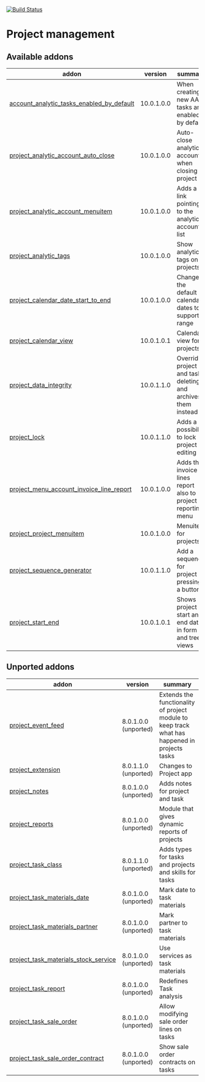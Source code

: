 [![Build Status](https://travis-ci.org/Tawasta/project.svg?branch=10.0)](https://travis-ci.org/Tawasta/project)

Project management
==================

[//]: # (addons)

Available addons
----------------
addon | version | summary
--- | --- | ---
[account_analytic_tasks_enabled_by_default](account_analytic_tasks_enabled_by_default/) | 10.0.1.0.0 | When creating a new AA, tasks are enabled by default
[project_analytic_account_auto_close](project_analytic_account_auto_close/) | 10.0.1.0.0 | Auto-close analytic account when closing project
[project_analytic_account_menuitem](project_analytic_account_menuitem/) | 10.0.1.0.0 | Adds a link pointing to the analytic account list
[project_analytic_tags](project_analytic_tags/) | 10.0.1.0.0 | Show analytic tags on projects
[project_calendar_date_start_to_end](project_calendar_date_start_to_end/) | 10.0.1.0.0 | Changes the default calendar dates to support a range
[project_calendar_view](project_calendar_view/) | 10.0.1.0.1 | Calendar view for projects
[project_data_integrity](project_data_integrity/) | 10.0.1.1.0 | Override project and task deleting, and archives them instead
[project_lock](project_lock/) | 10.0.1.1.0 | Adds a possibility to lock project editing
[project_menu_account_invoice_line_report](project_menu_account_invoice_line_report/) | 10.0.1.0.0 | Adds the invoice lines report also to project reporting menu
[project_project_menuitem](project_project_menuitem/) | 10.0.1.0.0 | Menuitem for projects
[project_sequence_generator](project_sequence_generator/) | 10.0.1.1.0 | Add a sequence for project by pressing a button
[project_start_end](project_start_end/) | 10.0.1.0.1 | Shows project start and end date in form and tree views


Unported addons
---------------
addon | version | summary
--- | --- | ---
[project_event_feed](project_event_feed/) | 8.0.1.0.0 (unported) | Extends the functionality of project module to keep track what has happened in projects tasks
[project_extension](project_extension/) | 8.0.1.1.0 (unported) | Changes to Project app
[project_notes](project_notes/) | 8.0.1.0.0 (unported) | Adds notes for project and task
[project_reports](project_reports/) | 8.0.1.0.0 (unported) | Module that gives dynamic reports of projects
[project_task_class](project_task_class/) | 8.0.1.1.0 (unported) | Adds types for tasks and projects and skills for tasks
[project_task_materials_date](project_task_materials_date/) | 8.0.1.0.0 (unported) | Mark date to task materials
[project_task_materials_partner](project_task_materials_partner/) | 8.0.1.0.0 (unported) | Mark partner to task materials
[project_task_materials_stock_service](project_task_materials_stock_service/) | 8.0.1.0.0 (unported) | Use services as task materials
[project_task_report](project_task_report/) | 8.0.1.0.0 (unported) | Redefines Task analysis
[project_task_sale_order](project_task_sale_order/) | 8.0.1.0.0 (unported) | Allow modifying sale order lines on tasks
[project_task_sale_order_contract](project_task_sale_order_contract/) | 8.0.1.0.0 (unported) | Show sale order contracts on tasks

[//]: # (end addons)
